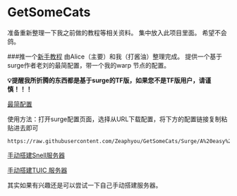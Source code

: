 # GetSomeCats
准备重新整理一下我之前做的教程等相关资料。
集中放入此项目里面。
希望不会鸽。

###推一个[新手教程](book.surge.ga) 由Alice（主要）和我（打酱油）整理完成。
提供一个基于surge作者老刘的最简配置，带一个我的warp 节点的配置。

**💡提醒我所折腾的东西都是基于surge的TF版，如果您不是TF版用户，请谨慎！！！**


[最简配置](https://github.com/Zeaphyou/GetSomeCats/blob/Surge/A%20easy%20Surge%20config.conf)

使用方法：打开surge配置页面，选择从URL下载配置，将下方的配置链接复制粘贴进去即可


```
https://raw.githubusercontent.com/Zeaphyou/GetSomeCats/Surge/A%20easy%20Surge%20config.conf

```



[手动搭建Snell服务器](/简单搭建Snell服务.md)

[手动搭建TUIC 服务器](/简单搭建TUIC服务.md)

其实如果有兴趣还是可以尝试一下自己手动搭建服务器。
